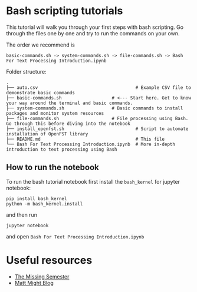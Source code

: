# Bash scripting tutorials

This tutorial will walk you through your first steps with bash scripting.
Go through the files one by one and try to run the commands on your own.

The order we recommend is

```
basic-commands.sh -> system-commands.sh -> file-commands.sh -> Bash For Text Processing Introduction.ipynb
```

Folder structure:
```
.
├── auto.csv                                     # Example CSV file to demonstrate basic commands
├── basic-commands.sh                   # <--- Start here. Get to know your way around the terminal and basic commands.
├── system-commands.sh                  # Basic commands to install packages and monitor system resources
├── file-commands.sh                    # File processing using Bash. Go through this before diving into the notebook
├── install_openfst.sh                           # Script to automate installation of OpenFST library
├── README.md                                    # This file
└── Bash For Text Processing Introduction.ipynb  # More in-depth introduction to text processing using Bash
```

## How to run the notebook

To run the bash tutorial notebook first install the `bash_kernel` for jupyter notebook:

```
pip install bash_kernel
python -m bash_kernel.install
```

and then run

```
jupyter notebook
```

and open `Bash For Text Processing Introduction.ipynb`

# Useful resources

- [The Missing Semester](https://www.youtube.com/watch?v=Z56Jmr9Z34Q&list=PLyzOVJj3bHQuloKGG59rS43e29ro7I57J)
- [Matt Might Blog](https://matt.might.net/articles/bash-by-example/)
